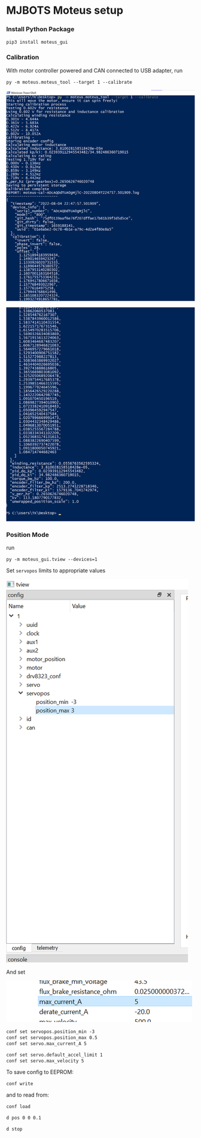# MJBOTS Moteus setup

### Install Python Package

```
pip3 install moteus_gui
```

### Calibration

With motor controller powered and CAN connected to USB adapter, run&#x20;

```
py -m moteus.moteus_tool --target 1 --calibrate
```

![](<../.gitbook/assets/image (120).png>)

![](<../.gitbook/assets/image (15).png>)



### Position Mode

run&#x20;

```
py -m moteus_gui.tview --devices=1
```



Set `servopos` limits to appropriate values

![](<../.gitbook/assets/image (86).png>)

And set&#x20;

![](<../.gitbook/assets/image (59).png>)

```
conf set servopos.position_min -3
conf set servopos.position_max 0.5
conf set servo.max_current_A 5
```



```
conf set servo.default_accel_limit 1
conf set servo.max_velocity 5
```



To save config to EEPROM:

```
conf write
```

and to read from:

```
conf load
```



```
d pos 0 0 0.1
```



```
d stop
```



